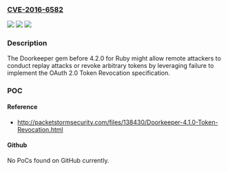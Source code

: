 ### [CVE-2016-6582](https://cve.mitre.org/cgi-bin/cvename.cgi?name=CVE-2016-6582)
![](https://img.shields.io/static/v1?label=Product&message=n%2Fa&color=blue)
![](https://img.shields.io/static/v1?label=Version&message=n%2Fa&color=blue)
![](https://img.shields.io/static/v1?label=Vulnerability&message=n%2Fa&color=brighgreen)

### Description

The Doorkeeper gem before 4.2.0 for Ruby might allow remote attackers to conduct replay attacks or revoke arbitrary tokens by leveraging failure to implement the OAuth 2.0 Token Revocation specification.

### POC

#### Reference
- http://packetstormsecurity.com/files/138430/Doorkeeper-4.1.0-Token-Revocation.html

#### Github
No PoCs found on GitHub currently.

